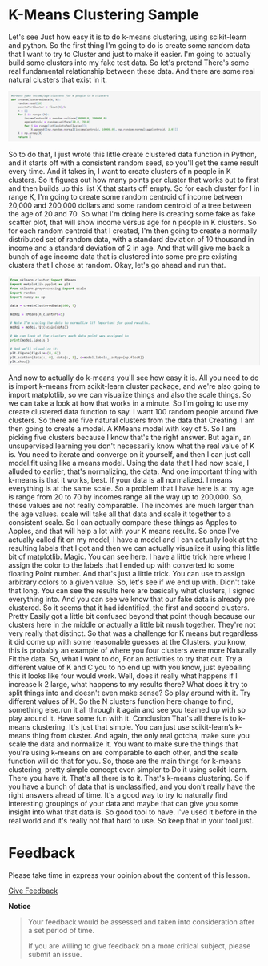 # K-Means Clustering Sample

Let's see Just how easy it is to do k-means clustering, using scikit-learn and python. So the first thing I'm going to do is create some random data that I want to try to Cluster and just to make it easier. I'm going to actually build some clusters into my fake test data. So let's pretend There's some real fundamental relationship between these data. And there are some real natural clusters that exist in it. 

![](1.png)

So to do that, I just wrote this little create clustered data function in Python, and it starts off with a consistent random seed, so you'll get the same result every time. And it takes in, I want to create clusters of n people in K clusters. So it figures out how many points per cluster that works out to first and then builds up this list X that starts off empty. So for each cluster for I in range K, I'm going to create some random centroid of income between 20,000 and 200,000 dollars and some random centroid of a tree between the age of 20 and 70. So what I'm doing here is creating some fake as fake scatter plot, that will show income versus age for n people in K clusters. So for each random centroid that I created, I'm then going to create a normally distributed set of random data, with a standard deviation of 10 thousand in income and a standard deviation of 2 in age. And that will give me back a bunch of age income data that is clustered into some pre pre existing clusters that I chose at random. Okay, let's go ahead and run that. 

![](2.png)
 
And now to actually do k-means you'll see how easy it is. All you need to do is import k-means from scikit-learn cluster package, and we're also going to import matplotlib, so we can visualize things and also the scale things. So we can take a look at how that works in a minute.
So I'm going to use my create clustered data function to say. I want 100 random people around five clusters. So there are five natural clusters from the data that Creating. I am then going to create a model. A KMeans model with key of 5. So I am picking five clusters because I know that's the right answer. But again, an unsupervised learning you don't necessarily know what the real value of K is. You need to iterate and converge on it yourself, and then I can just call model.fit using like a means model. Using the data that I had now scale, I alluded to earlier, that's normalizing, the data. And one important thing with k-means is that it works, best. If your data is all normalized. I means everything is at the same scale. So a problem that I have here is at my age is range from 20 to 70 by incomes range all the way up to 200,000. So, these values are not really comparable. The incomes are much larger than the age values.
scale will take all that data and scale it together to a consistent scale. So I can actually compare these things as Apples to Apples, and that will help a lot with your K means results. So once I've actually called fit on my model, I have a model and I can actually look at the resulting labels that I got and then we can actually visualize it using this little bit of matplotlib. Magic. You can see here. I have a little trick here where I assign the color to the labels that I ended up with converted to some floating Point number. And that's just a little trick. You can use to assign arbitrary colors to a given value. So, let's see if we end up with. 
Didn't take that long. You can see the results here are basically what clusters, I signed everything into. And you can see we know that our fake data is already pre clustered. So it seems that it had identified, the first and second clusters. Pretty Easily 
got a little bit confused beyond that point though because our clusters here in the middle or actually a little bit mush together. They're not very really that distinct. So that was a challenge for K means but regardless it did come up with some reasonable guesses at the Clusters, you know, this is probably an example of where you four clusters were more Naturally Fit the data. So, what I want to do, For an activities to try that out. Try a different value of K and C you to no end up with you know, just eyeballing this it looks like four would work. Well, does it really what happens if I increase k 2 large, what happens to my results there? What does it try to split things into and doesn't even make sense? So play around with it. Try different values of K. So the N clusters function here change to find, something else.run it all through it again and see you teamed up with so play around it. Have some fun with it. 
Conclusion
That's all there is to k-means clustering. It's just that simple. You can just use scikit-learn’s k-means thing from cluster. And again, the only real gotcha, make sure you scale the data and normalize it. You want to make sure the things that you're using k-means on are comparable to each other, and the scale function will do that for you. So, those are the main things for k-means clustering, pretty simple concept even simpler to Do it using scikit-learn. There you have it. That's all there is to it. That's k-means clustering. So if you have a bunch of data that is unclassified, and you don't really have the right answers ahead of time. It's a good way to try to naturally find interesting groupings of your data and maybe that can give you some insight into what that data is. So good tool to have. I've used it before in the real world and it's really not that hard to use. So keep that in your tool just.

Feedback
========
Please take time in express your opinion about the content of this lesson.

[Give Feedback](https://questionpro.com/t/AWl65ZvPjD "Give Feedback")

**Notice**

>Your feedback would be assessed and taken into consideration after a set period of time.
>
>If you are willing to give feedback on a more critical subject, please submit an issue.
